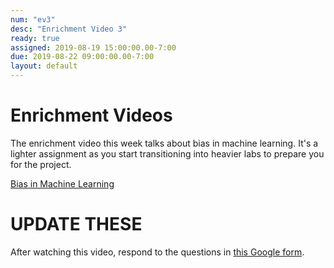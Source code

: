 ```yaml
---
num: "ev3"
desc: "Enrichment Video 3"
ready: true
assigned: 2019-08-19 15:00:00.00-7:00
due: 2019-08-22 09:00:00.00-7:00
layout: default
---
```


# Enrichment Videos

The enrichment video this week talks about bias in machine learning.  It's a lighter assignment as you start transitioning into heavier labs to prepare you for the project.

[Bias in Machine Learning](https://youtu.be/59bMh59JQDo)
# UPDATE THESE

After watching this video, respond to the questions in [this Google form](https://goo.gl/forms/CcrSQG1vXHHXKBGp2).

